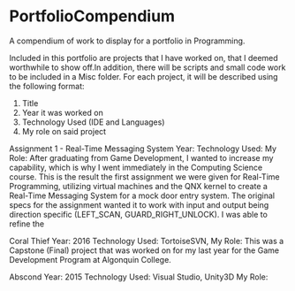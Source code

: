 # PortfolioCompendium
A compendium of work to display for a portfolio in Programming.

Included in this portfolio are projects that I have worked on, that I deemed worthwhile to show off.In addition, there will be scripts and small code work to be included in a Misc folder. For each project, it will be described using the following format:

1. Title
2. Year it was worked on
3. Technology Used (IDE and Languages)
4. My role on said project

Assignment 1 - Real-Time Messaging System
Year:
Technology Used:
My Role: After graduating from Game Development, I wanted to increase my capability, which is why I went immediately in the Computing Science course. This is the result the first assignment we were given for Real-Time Programming, utilizing virtual machines and the QNX kernel to create a Real-Time Messaging System for a mock door entry system. The original specs for the assignment wanted it to work with input and output being direction specific (LEFT_SCAN, GUARD_RIGHT_UNLOCK). I was able to refine the 

Coral Thief
Year: 2016
Technology Used: TortoiseSVN, 
My Role: This was a Capstone (Final) project that was worked on for my last year for the Game Development Program at Algonquin College.

Abscond
Year: 2015
Technology Used: Visual Studio, Unity3D
My Role: 
